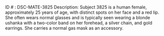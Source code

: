 ID # : DSC-MATE-3825
Description: Subject 3825 is a human female, approximately 25 years of age, with distinct spots on her face and a red lip. She often wears normal glasses and is typically seen wearing a blonde ushanka with a two-color band on her forehead, a silver chain, and gold earrings. She carries a normal gas mask as an accessory.